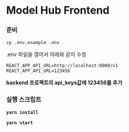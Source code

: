 # Model Hub Frontend

### 준비
```shell
cp .env.example .env
```

.env 파일을 열어서 아래와 같이 수정
```shell
REACT_APP_API_URL=http://localhost:8000/v1
REACT_APP_API_URL=123456
```
<b> backend 프로젝트의 api_keys값에 123456를 추가

### 실행 스크립트

```shell
yarn install
```

```shell
yarn start
```